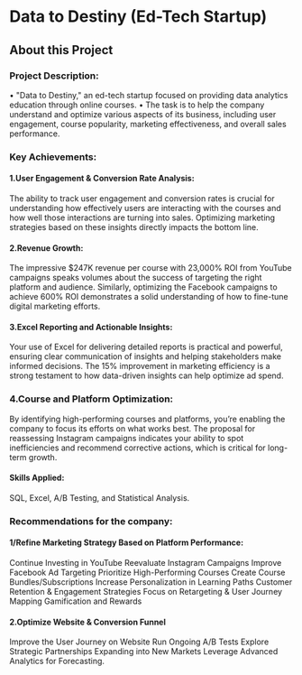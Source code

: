 # Data to Destiny (Ed-Tech Startup)
## About this Project
### Project Description:
•	"Data to Destiny," an ed-tech startup focused on providing data analytics education through online courses.
•	The task is to help the company understand and optimize various aspects of its business, including user engagement, course popularity, marketing effectiveness, and overall sales performance.
### Key Achievements:
#### 1.User Engagement & Conversion Rate Analysis:
The ability to track user engagement and conversion rates is crucial for understanding how effectively users are interacting with the courses and how well those interactions are turning into sales.
Optimizing marketing strategies based on these insights directly impacts the bottom line.
#### 2.Revenue Growth:
The impressive $247K revenue per course with 23,000% ROI from YouTube campaigns speaks volumes about the success of targeting the right platform and audience.
Similarly, optimizing the Facebook campaigns to achieve 600% ROI demonstrates a solid understanding of how to fine-tune digital marketing efforts.
#### 3.Excel Reporting and Actionable Insights:
Your use of Excel for delivering detailed reports is practical and powerful, ensuring clear communication of insights and helping stakeholders make informed decisions.
The 15% improvement in marketing efficiency is a strong testament to how data-driven insights can help optimize ad spend.
### 4.Course and Platform Optimization:
By identifying high-performing courses and platforms, you’re enabling the company to focus its efforts on what works best.
The proposal for reassessing Instagram campaigns indicates your ability to spot inefficiencies and recommend corrective actions, which is critical for long-term growth.
#### Skills Applied:
SQL, Excel, A/B Testing, and Statistical Analysis.

### Recommendations for the company:
#### 1/Refine Marketing Strategy Based on Platform Performance:
Continue Investing in YouTube
Reevaluate Instagram Campaigns
Improve Facebook Ad Targeting
Prioritize High-Performing Courses
Create Course Bundles/Subscriptions
Increase Personalization in Learning Paths
Customer Retention & Engagement Strategies
Focus on Retargeting & User Journey Mapping
Gamification and Rewards
#### 2.Optimize Website & Conversion Funnel
Improve the User Journey on Website
Run Ongoing A/B Tests
Explore Strategic Partnerships
Expanding into New Markets
Leverage Advanced Analytics for Forecasting.


